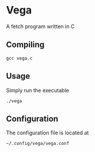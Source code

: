 # Vega
A fetch program written in C



## Compiling

	gcc vega.c

## Usage
Simply run the executable

	./vega

## Configuration
The configuration file is located at 

	~/.config/vega/vega.conf
